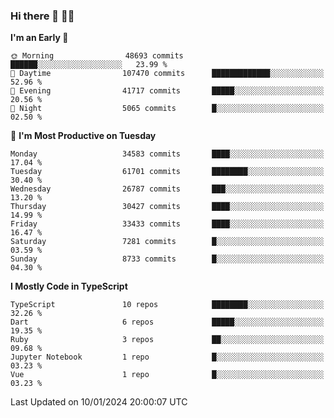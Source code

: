### Hi there 👋 🧑‍💻



<!--START_SECTION:waka-->
**I'm an Early 🐤** 

```text
🌞 Morning                48693 commits       ██████░░░░░░░░░░░░░░░░░░░   23.99 % 
🌆 Daytime                107470 commits      █████████████░░░░░░░░░░░░   52.96 % 
🌃 Evening                41717 commits       █████░░░░░░░░░░░░░░░░░░░░   20.56 % 
🌙 Night                  5065 commits        █░░░░░░░░░░░░░░░░░░░░░░░░   02.50 % 
```
📅 **I'm Most Productive on Tuesday** 

```text
Monday                   34583 commits       ████░░░░░░░░░░░░░░░░░░░░░   17.04 % 
Tuesday                  61701 commits       ████████░░░░░░░░░░░░░░░░░   30.40 % 
Wednesday                26787 commits       ███░░░░░░░░░░░░░░░░░░░░░░   13.20 % 
Thursday                 30427 commits       ████░░░░░░░░░░░░░░░░░░░░░   14.99 % 
Friday                   33433 commits       ████░░░░░░░░░░░░░░░░░░░░░   16.47 % 
Saturday                 7281 commits        █░░░░░░░░░░░░░░░░░░░░░░░░   03.59 % 
Sunday                   8733 commits        █░░░░░░░░░░░░░░░░░░░░░░░░   04.30 % 
```


**I Mostly Code in TypeScript** 

```text
TypeScript               10 repos            ████████░░░░░░░░░░░░░░░░░   32.26 % 
Dart                     6 repos             █████░░░░░░░░░░░░░░░░░░░░   19.35 % 
Ruby                     3 repos             ██░░░░░░░░░░░░░░░░░░░░░░░   09.68 % 
Jupyter Notebook         1 repo              █░░░░░░░░░░░░░░░░░░░░░░░░   03.23 % 
Vue                      1 repo              █░░░░░░░░░░░░░░░░░░░░░░░░   03.23 % 
```




 Last Updated on 10/01/2024 20:00:07 UTC
<!--END_SECTION:waka-->


